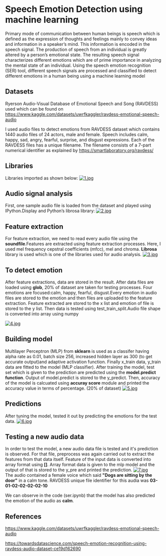 
# Speech Emotion Detection using machine learning

Primary mode of communication between human beings is speech which is defined as the
expression of thoughts and feelings mainly to convey ideas and information in a speaker’s mind.
This information is encoded in the speech signal. The production of speech from an individual is
greatly altered by a person’s emotional state. The resulting speech signal characterizes different
emotions which are of prime importance in analyzing the mental state of an individual.
Using the speech emotion recognition (SER) tool, different speech signals are processed and
classified to detect different emotions in a human being using a machine learning model


## Datasets

Ryerson Audio-Visual Database of Emotional Speech and Song (RAVDESS) used which can be found on https://www.kaggle.com/datasets/uwrfkaggler/ravdess-emotional-speech-audio

I used audio files to detect emotions from RAVDESS dataset which contains 1440 audio files of 24 actors, male and female. 
Speech includes calm, happy, sad, angry, fearful, surprise, and disgust expressions. Each of the RAVDESS files has a unique filename. The filename consists of a 7-part numerical identifier as explained by https://smartlaboratory.org/ravdess/

## Libraries
Libraries imported as shown below: 
[![1.jpg](https://i.postimg.cc/yxTy1TQq/1.jpg)](https://postimg.cc/H8Vy3b13)



## Audio signal analysis 
First, one sample audio file is loaded from the dataset and played  using IPython.Display and Python’s librosa library: [![2.jpg](https://i.postimg.cc/X7ptHGpj/2.jpg)](https://postimg.cc/3dQLWwXV)


## Feature extraction
For feature extraction, we need to read every audio file using the **soundfile**.Features are extracted using feature extraction processes. Here,  I used mel frequency cepstral coefficients (mfcc), mel and chroma. **Librosa** library is used which is one of the libraries used for audio analysis.
[![3.jpg](https://i.postimg.cc/mktz1NV1/3.jpg)](https://postimg.cc/LgF6rPcm)

## To detect emotion
After feature extractions, data are stored in the result. After data files are loaded using **glob**, 20% of dataset are taken for testing processes. Four emotions are focused:calm, happy, fearful, disgust.Every emotion in audio files are stored to the emotion and then files are uploaded to the feature extraction. Feature extracted are stored to the x list and emotion of file is stored to the y list. Then data is tested using test_train_split.Audio file shape is converted into array using numpy 
 
[![4.jpg](https://i.postimg.cc/nc8TFzn2/4.jpg)](https://postimg.cc/t75FD9Zn)

## Building model 
Multilayer Perceptron (MLP) from **sklearn** is used as a classifer having alpha rate as 0.01, batch size 256, increased hidden layer as 300 (to get accurate output)and adaptive activation function. Finally x_train data, y_train data are fitted to the model (MLP classifier). After training the model, test set which is given to the prediction are predicted using the **model.predict function**. Output of model.predict is stored to the y_predict. Then, accuracy of the model is calcuated using **accuray score** module and printed the accuracy value in terms of percentage. (20% of dataset)
[![5.jpg](https://i.postimg.cc/wj59f7jG/5.jpg)](https://postimg.cc/4YdCn4t6)

## Predictions
After tuning the model, tested it out by predicting the emotions for the test data.
[![6.jpg](https://i.postimg.cc/VkzNcjp8/6.jpg)](https://postimg.cc/7fQ43Tqs)

## Testing a new audio data
In order to test the model, a new audio data file is tested and it's prediction is observed. For that file, preprocess was again carried out to extract the features from that data itself. Feature of the input data is converted into array format using **[]**. Array format data is given to the mlp model and the output of that is stored to the y_pre and printed the prediction. 
[![7.jpg](https://i.postimg.cc/JnxfZkKb/7.jpg)](https://postimg.cc/wyt4d3Cv)  
The audio contained a female voice which said **"Dogs are sitting by the door"** in a calm tone. RAVDESS unique file identifier for this audia was **03-01-02-02-02-02-10** 

We can observe in the code (ser.ipynb) that the model has also predicted the emotion of the audio as **calm**. 

## References
https://www.kaggle.com/datasets/uwrfkaggler/ravdess-emotional-speech-audio

https://towardsdatascience.com/speech-emotion-recognition-using-ravdess-audio-dataset-ce19d162690



